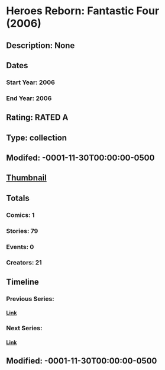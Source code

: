 # Heroes Reborn: Fantastic Four (2006)
## Description: None
## Dates
### Start Year: 2006
### End Year: 2006
## Rating: RATED A
## Type: collection
## Modifed: -0001-11-30T00:00:00-0500
## [Thumbnail](http://i.annihil.us/u/prod/marvel/i/mg/b/b0/4bc335d3eab52.jpg)
## Totals
### Comics: 1
### Stories: 79
### Events: 0
### Creators: 21
## Timeline
### Previous Series: 
#### [Link]()
### Next Series: 
#### [Link]()
## Modified: -0001-11-30T00:00:00-0500
